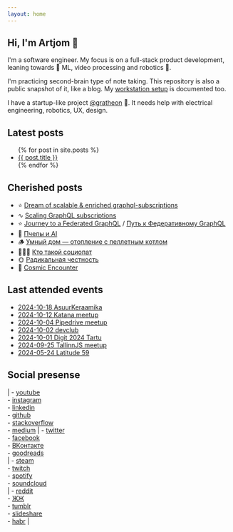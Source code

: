 ```yaml
---
layout: home
---
```


## Hi, I'm Artjom 👋

I'm a software engineer. My focus is on a full-stack product development, leaning towards 🔭 ML, video processing and robotics 🤖. 

I'm practicing second-brain type of note taking.
This repository is also a public snapshot of it, like a blog.
My [workstation setup](https://github.com/tot-ra/workstation) is documented too.

I have a startup-like project [@gratheon](https://github.com/Gratheon/web-app) 🐝. 
It needs help with electrical engineering, robotics, UX, design.

## Latest posts

<ul>
  {% for post in site.posts %}
    <li>
      <a href="{{ post.url }}">{{ post.title }}</a>
    </li>
  {% endfor %}
</ul>

## Cherished posts
- ⭐️ [Dream of scalable & enriched graphql-subscriptions](eng/Dream%20of%20scalable%20&%20enriched%20graphql-subscriptions.md)
- ∿ [Scaling GraphQL subscriptions](rus/about/доклады/Scaling%20GraphQL%20subscriptions.md)
- ⭐️ [Journey to a Federated GraphQL](eng/Journey%20to%20a%20Federated%20GraphQL.md) / [Путь к Федеративному GraphQL](rus/tech/backend/Путь%20к%20Федеративному%20GraphQL.md)
- 🐝 [Пчелы и AI](rus/about/доклады/Пчелы%20и%20AI.md)
- 🪵 [Умный дом — отопление с пеллетным котлом](rus/tech/devices/Умный%20дом%20—%20отопление%20с%20пеллетным%20котлом.md)
- 🧛🏻‍♀️ [Кто такой социопат](rus/psychology/Кто%20такой%20социопат.md)
- 🌞 [Радикальная честность](rus/psychology/Радикальная%20честность.md)
- 👾 [Cosmic Encounter](rus/gaming/Cosmic%20Encounter.md)

## Last attended events
- [2024-10-18 AsuurKeraamika](eng/events/2024-10-18%20AsuurKeraamika.md)
- [2024-10-12 Katana meetup](eng/events/2024-10-12%20Katana%20meetup.md)
- [2024-10-04 Pipedrive meetup](eng/events/2024-10-04%20Pipedrive%20meetup.md)
- [2024-10-02 devclub](eng/events/2024-10-02%20devclub.md)
- [2024-10-01 Digit 2024 Tartu](eng/events/2024-10-01%20Digit%202024%20Tartu.md)
- [2024-09-25 TallinnJS meetup](eng/events/2024-09-25%20TallinnJS%20meetup.md)
- [2024-05-24 Latitude 59](eng/events/2024-05-24%20Latitude%2059.md)

## Social presense

| - [youtube](https://www.youtube.com/user/artkurapov/)<br>- [instagram](https://www.instagram.com/tot_ra/)<br>- [linkedin](https://www.linkedin.com/in/kurapov/)<br>- [github](https://github.com/tot_ra)<br>- [stackoverflow](https://stackoverflow.com/users/158448/artjom-kurapov?tab=profile)<br>- [medium](https://medium.com/@tot_ra) | - [twitter](https://twitter.com/tot_ra)<br>- [facebook](https://www.facebook.com/artkurapov)<br>- [ВКонтакте](https://vk.com/artkurapov)<br>- [goodreads](https://goodreads.com/tot_ra)<br> | - [steam](https://steamcommunity.com/id/tot_ra/)<br>- [twitch](https://www.twitch.tv/tot_ra/)<br>- [spotify](https://open.spotify.com/user/1176479585)<br>- [soundcloud](https://soundcloud.com/tot_ra)<br> | - [reddit](https://www.reddit.com/user/tot_ra/)<br>- [ЖЖ](https://tot-ra.livejournal.com/)<br>- [tumblr](https://www.tumblr.com/blog/pro)<br>- [slideshare](https://www.slideshare.net/totra/presentations)<br>- [habr](https://habr.com/ru/users/tot_ra/posts/) |
